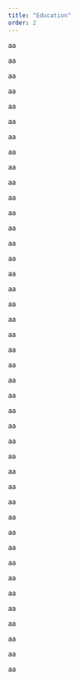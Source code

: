 ```yaml
---
title: "Education"
order: 2
---
```

aa

aa

aa

aa

aa

aa

aa

aa

aa

aa

aa

aa

aa

aa

aa

aa

aa

aa

aa

aa

aa

aa

aa

aa

aa

aa

aa

aa

aa

aa

aa

aa

aa

aa

aa

aa

aa

aa

aa

aa

aa

aa

